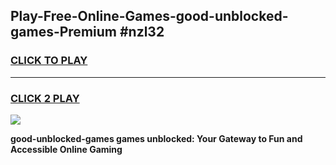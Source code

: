
## Play-Free-Online-Games-good-unblocked-games-Premium #nzl32
<h3>
<a href="https://premium.freeplayer.one?title=good-unblocked-games&ref=8M">CLICK TO PLAY</a></h3>
<hr>

<h3>
<a href="https://premium.freeplayer.one?title=good-unblocked-games&ref=8M">CLICK 2 PLAY</a>
  
</h3>

<a href="https://premium.freeplayer.one?title=good-unblocked-games&ref=8M"><img src="https://clearcache.store/games.png"></a>


**good-unblocked-games games unblocked: Your Gateway to Fun and Accessible Online Gaming**
